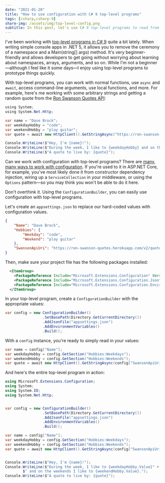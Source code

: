 ```yaml
---
date: "2021-01-20"
title: "How to use configuration with C# 9 top-level programs"
tags: [csharp,csharp-9]
share-img: /assets/img/top-level-config.png 
subtitle: In this post, let's use C# 9 top-level programs to read from configuration.
---
```


I've been working with [top-level programs in C# 9](https://daveabrock.com/2020/07/09/c-sharp-9-top-level-programs) quite a bit lately. When writing simple console apps in .NET 5, it allows you to remove the ceremony of a namespace and a Main(string[] args) method. It's very beginner-friendly and allows developers to get going without worrying about learning about namespaces, arrays, arguments, and so on. While I'm not a beginner—although I feel like it some days—I enjoy using top-level programs to prototype things quickly.

With top-level programs, you can work with normal functions, use `async` and `await`, access command-line arguments, use local functions, and more. For example, here's me working with some arbitrary strings and getting a random quote from the [Ron Swanson Quotes API](https://github.com/jamesseanwright/ron-swanson-quotes#ron-swanson-quotes-api):

```csharp
using System;
using System.Net.Http;

var name = "Dave Brock";
var weekdayHobby = "code";
var weekendHobby = "play guitar";
var quote = await new HttpClient().GetStringAsync("https://ron-swanson-quotes.herokuapp.com/v2/quotes");

Console.WriteLine($"Hey, I'm {name}!");
Console.WriteLine($"During the week, I like to {weekdayHobby} and on the weekends I like to {weekendHobby}.");
Console.WriteLine($"A quote to live by: {quote}");
```

Can we work with configuration with top-level programs? There are [many, many ways to work with configuration](https://docs.microsoft.com/aspnet/core/fundamentals/configuration/?view=aspnetcore-5.0). If you're used to it in ASP.NET Core, for example, you've most likely done it from constructor dependency injection, wiring up a `ServiceCollection` in your middleware, or using the `Options` pattern—so you may think you won't be able to do it here.

Don't overthink it. Using the `ConfigurationBuilder`, you can easily use configuration with top-level programs.

Let's create an `appsettings.json` to replace our hard-coded values with configuration values.

```json
{
    "Name": "Dave Brock",
    "Hobbies": {
        "Weekday": "code",
        "Weekend": "play guitar"
    },
    "SwansonApiUri": "https://ron-swanson-quotes.herokuapp.com/v2/quotes"
}
```

Then, make sure your project file has the following packages installed:

```xml
  <ItemGroup>
    <PackageReference Include="Microsoft.Extensions.Configuration" Version="5.0.0" />
    <PackageReference Include="Microsoft.Extensions.Configuration.Json" Version="5.0.0" />
    <PackageReference Include="Microsoft.Extensions.Configuration.EnvironmentVariables" Version="5.0.0" />
  </ItemGroup>
```

In your top-level program, create a `ConfigurationBuilder` with the appropriate values:

```csharp
var config = new ConfigurationBuilder()
                 .SetBasePath(Directory.GetCurrentDirectory())
                 .AddJsonFile("appsettings.json")
                 .AddEnvironmentVariables()
                 .Build();
```

With a `config` instance, you're ready to simply read in your values:

```csharp
var name = config["Name"];
var weekdayHobby = config.GetSection("Hobbies:Weekdays");
var weekendHobby = config.GetSection("Hobbies:Weekends");
var quote = await new HttpClient().GetStringAsync(config["SwansonApiUri"]);
```

And here's the entire top-level program in action:

```csharp
using Microsoft.Extensions.Configuration;
using System;
using System.IO;
using System.Net.Http;


var config = new ConfigurationBuilder()
                 .SetBasePath(Directory.GetCurrentDirectory())
                 .AddJsonFile("appsettings.json")
                 .AddEnvironmentVariables()
                 .Build();

var name = config["Name"];
var weekdayHobby = config.GetSection("Hobbies:Weekdays");
var weekendHobby = config.GetSection("Hobbies:Weekends");
var quote = await new HttpClient().GetStringAsync(config["SwansonApiUri"]);


Console.WriteLine($"Hey, I'm {name}!");
Console.WriteLine($"During the week, I like to {weekdayHobby.Value}" +
        $" and on the weekends I like to {weekendHobby.Value}.");
Console.WriteLine($"A quote to live by: {quote}");
```






